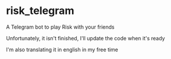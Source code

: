 # risk_telegram
A Telegram bot to play Risk with your friends

Unfortunately, it isn't finished, I'll update the code when it's ready

I'm also translating it in english in my free time
